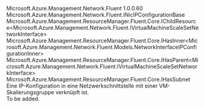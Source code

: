 <Type Name="IVirtualMachineScaleSetNicIPConfiguration" FullName="Microsoft.Azure.Management.Network.Fluent.IVirtualMachineScaleSetNicIPConfiguration">
  <TypeSignature Language="C#" Value="public interface IVirtualMachineScaleSetNicIPConfiguration : Microsoft.Azure.Management.Network.Fluent.INicIPConfigurationBase, Microsoft.Azure.Management.ResourceManager.Fluent.Core.IChildResource&lt;Microsoft.Azure.Management.Network.Fluent.IVirtualMachineScaleSetNetworkInterface&gt;, Microsoft.Azure.Management.ResourceManager.Fluent.Core.IHasInner&lt;Microsoft.Azure.Management.Network.Fluent.Models.NetworkInterfaceIPConfigurationInner&gt;, Microsoft.Azure.Management.ResourceManager.Fluent.Core.IHasParent&lt;Microsoft.Azure.Management.Network.Fluent.IVirtualMachineScaleSetNetworkInterface&gt;, Microsoft.Azure.Management.ResourceManager.Fluent.Core.IHasSubnet" />
  <TypeSignature Language="ILAsm" Value=".class public interface auto ansi abstract IVirtualMachineScaleSetNicIPConfiguration implements class Microsoft.Azure.Management.Network.Fluent.IHasPrivateIPAddress, class Microsoft.Azure.Management.Network.Fluent.INicIPConfigurationBase, class Microsoft.Azure.Management.ResourceManager.Fluent.Core.IChildResource`1&lt;class Microsoft.Azure.Management.Network.Fluent.IVirtualMachineScaleSetNetworkInterface&gt;, class Microsoft.Azure.Management.ResourceManager.Fluent.Core.IHasInner`1&lt;class Microsoft.Azure.Management.Network.Fluent.Models.NetworkInterfaceIPConfigurationInner&gt;, class Microsoft.Azure.Management.ResourceManager.Fluent.Core.IHasName, class Microsoft.Azure.Management.ResourceManager.Fluent.Core.IHasParent`1&lt;class Microsoft.Azure.Management.Network.Fluent.IVirtualMachineScaleSetNetworkInterface&gt;, class Microsoft.Azure.Management.ResourceManager.Fluent.Core.IHasSubnet, class Microsoft.Azure.Management.ResourceManager.Fluent.Core.ResourceActions.IIndexable" />
  <TypeSignature Language="DocId" Value="T:Microsoft.Azure.Management.Network.Fluent.IVirtualMachineScaleSetNicIPConfiguration" />
  <TypeSignature Language="VB.NET" Value="Public Interface IVirtualMachineScaleSetNicIPConfiguration&#xA;Implements IChildResource(Of IVirtualMachineScaleSetNetworkInterface), IHasInner(Of NetworkInterfaceIPConfigurationInner), IHasParent(Of IVirtualMachineScaleSetNetworkInterface), IHasSubnet, INicIPConfigurationBase" />
  <TypeSignature Language="F#" Value="type IVirtualMachineScaleSetNicIPConfiguration = interface&#xA;    interface INicIPConfigurationBase&#xA;    interface IHasSubnet&#xA;    interface IHasPrivateIPAddress&#xA;    interface IHasInner&lt;NetworkInterfaceIPConfigurationInner&gt;&#xA;    interface IChildResource&lt;IVirtualMachineScaleSetNetworkInterface&gt;&#xA;    interface IHasName&#xA;    interface IIndexable&#xA;    interface IHasParent&lt;IVirtualMachineScaleSetNetworkInterface&gt;" />
  <AssemblyInfo>
    <AssemblyName>Microsoft.Azure.Management.Network.Fluent</AssemblyName>
    <AssemblyVersion>1.0.0.60</AssemblyVersion>
  </AssemblyInfo>
  <Interfaces>
    <Interface>
      <InterfaceName>Microsoft.Azure.Management.Network.Fluent.INicIPConfigurationBase</InterfaceName>
    </Interface>
    <Interface>
      <InterfaceName>Microsoft.Azure.Management.ResourceManager.Fluent.Core.IChildResource&lt;Microsoft.Azure.Management.Network.Fluent.IVirtualMachineScaleSetNetworkInterface&gt;</InterfaceName>
    </Interface>
    <Interface>
      <InterfaceName>Microsoft.Azure.Management.ResourceManager.Fluent.Core.IHasInner&lt;Microsoft.Azure.Management.Network.Fluent.Models.NetworkInterfaceIPConfigurationInner&gt;</InterfaceName>
    </Interface>
    <Interface>
      <InterfaceName>Microsoft.Azure.Management.ResourceManager.Fluent.Core.IHasParent&lt;Microsoft.Azure.Management.Network.Fluent.IVirtualMachineScaleSetNetworkInterface&gt;</InterfaceName>
    </Interface>
    <Interface>
      <InterfaceName>Microsoft.Azure.Management.ResourceManager.Fluent.Core.IHasSubnet</InterfaceName>
    </Interface>
  </Interfaces>
  <Docs>
    <summary>
            Eine IP-Konfiguration in eine Netzwerkschnittstelle mit einer VM-Skalierungsgruppe verknüpft ist.
            </summary>
    <remarks>To be added.</remarks>
  </Docs>
  <Members />
</Type>